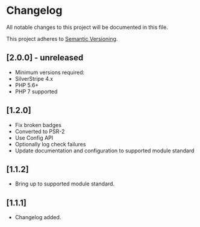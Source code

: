 # Changelog

All notable changes to this project will be documented in this file.

This project adheres to [Semantic Versioning](http://semver.org/).

## [2.0.0] - unreleased

 * Minimum versions required:
  * SilverStripe 4.x
  * PHP 5.6+
 * PHP 7 supported

## [1.2.0]

* Fix broken badges
* Converted to PSR-2
* Use Config API
* Optionally log check failures
* Update documentation and configuration to supported module standard

## [1.1.2]

* Bring up to supported module standard.

## [1.1.1]

* Changelog added.
